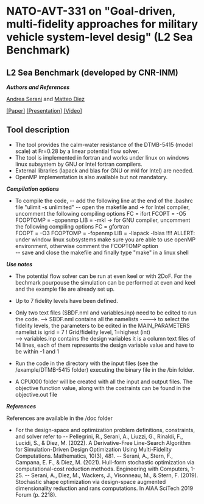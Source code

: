 # NATO-AVT-331 on "Goal-driven, multi-fidelity approaches for military vehicle system-level desig" (L2 Sea Benchmark) 

## L2 Sea Benchmark (developed by CNR-INM)

***Authors and References***

[Andrea Serani](http://www.inm.cnr.it/people/andrea-serani/) and [Matteo Diez](http://www.inm.cnr.it/people/matteo-diez/)

[[Paper]](https://drive.google.com/file/d/1Wb_q4OuUw6FdgxcyFl-2frag_ZT67c-C/view?usp=sharing) [[Presentation]](https://github.com/MAORG-CNR-INM/NATO-AVT-331-L2-Sea-Benchmark/blob/main/doc/NATO-AVT-331%20Sea%20Team%20L2%20Problem.pdf) [[Video]](-)

## Tool description

- The tool provides the calm-water resistance of the DTMB-5415 (model scale) at Fr=0.28 by
a linear potential flow solver.
- The tool is implemented in fortran and works under linux on windows linux subsystem by GNU or Intel fortran compilers.
- External libraries (lapack and blas for GNU or mkl for Intel) are needed.
- OpenMP implementation is also available but not mandatory.

***Compilation options***
- To compile the code, 
    -- add the following line at the end of the .bashrc file
        "ulimit -s unlimited"
    -- open the makefile and
        -> for Intel compiler, uncomment the following compiling options
            FC       = ifort
            FCOPT    = -O5
            FCOPTOMP = -qopenmp
            LIB      = -mkl
        -> for GNU compiler, uncomment the following compiling options
            FC       = gfortran   
            FCOPT    = -O3
            FCOPTOMP = -fopenmp
            LIB      = -llapack -lblas
        !!!! ALLERT: under window linux subsystems make sure you are able to use openMP environment, otherwise comment the FCOPTOMP option   
    -- save and close the makefile and finally type "make" in a linux shell

***Use notes***
- The potential flow solver can be run at even keel or with 2DoF. For the bechmark pourpouse the simulation can be performed at even and keel and the example file are already set up.
- Up to 7 fidelity levels have been defined.

- Only two text files (SBDF.nml and variables.inp) need to be edited to run the code.
    --> SBDF.nml contains all the namelists
    ----> to select the fidelity levels, the parameters to be edited in the MAIN_PARAMETERS namelist is
        igrid           = 7				! Grid/fidelity level, 1=highest	(int)   
    --> variables.inp contains the design variables
        it is a column text files of 14 lines, each of them represents the design variable value and have to be within -1 and 1

- Run the code in the directory with the input files (see the /example/DTMB-5415 folder) executing the binary file in the /bin folder.
- A CPU000 folder will be created with all the input and output files. The objective function value, along with the costraints can be found in the objective.out file

***References***

References are available in the /doc folder
- For the design-space and optimization problem definitions, constraints, and solver refer to
-- Pellegrini, R., Serani, A., Liuzzi, G., Rinaldi, F., Lucidi, S., & Diez, M. (2022). A Derivative-Free Line-Search Algorithm for Simulation-Driven Design Optimization Using Multi-Fidelity Computations. Mathematics, 10(3), 481.
-- Serani, A., Stern, F., Campana, E. F., & Diez, M. (2021). Hull-form stochastic optimization via computational-cost reduction methods. Engineering with Computers, 1-25.
-- Serani, A., Diez, M., Wackers, J., Visonneau, M., & Stern, F. (2019). Stochastic shape optimization via design-space augmented dimensionality reduction and rans computations. In AIAA SciTech 2019 Forum (p. 2218).
